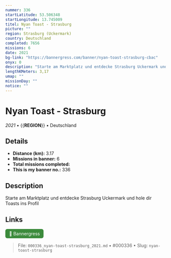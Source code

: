 ```yaml
---
nummer: 336
startLatitude: 53.506348
startLongitude: 13.745009
titel: Nyan Toast - Strasburg
picture: ""
region: Strasburg (Uckermark)
country: Deutschland
completed: 7656
missions: 6
date: 2021
bg-link: "https://bannergress.com/banner/nyan-toast-strasburg-cbac"
onyx: 0
description: "Starte am Marktplatz und entdecke Strasburg Uckermark und hole dir Toasts ins Profil"
lengthKMeters: 3,17
umap: ""
missionDay: ""
notice: ""
---
```

# Nyan Toast - Strasburg

*2021* • {{__REGION__}} • Deutschland





## Details
- **Distance (km):** 3.17
- **Missions in banner:** 6
- **Total missions completed:** 
- **This is my banner no.:** 336



## Description
Starte am Marktplatz und entdecke Strasburg Uckermark und hole dir Toasts ins Profil



## Links
<a href="https://bannergress.com/banner/nyan-toast-strasburg-cbac" target="_blank" style="display:inline-block;margin-right:8px;padding:6px 12px;background:#3c8b3c;color:#fff;text-decoration:none;border-radius:6px;">🔗 Bannergress</a>



> File: `000336_nyan-toast-strasburg_2021.md` • #000336 • Slug: `nyan-toast-strasburg`
